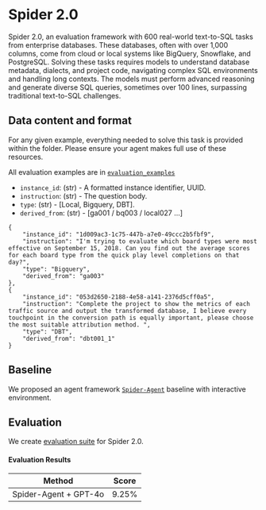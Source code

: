 # Spider 2.0


Spider 2.0, an evaluation framework with 600 real-world text-to-SQL tasks from enterprise databases. 
These databases, often with over 1,000 columns, come from cloud or local systems like BigQuery, Snowflake, and PostgreSQL. 
Solving these tasks requires models to understand database metadata, dialects, and project code, navigating complex SQL environments and handling long contexts. The models must perform advanced reasoning and generate diverse SQL queries, sometimes over 100 lines, surpassing traditional text-to-SQL challenges.


<!-- Spider 2.0 is a challenging code generation benchmark that requires writing SQL (primarily), Python, and Command Line commands to solve problems. 😊

#### Query-level Task
The most distinctive feature, compared to classic text-to-SQL, is that it doesn't provide predefined schema information; the methods need to explore the database automatically and interactively write SQL. (Somewhat similar to the setting in [`Intercode`](https://github.com/princeton-nlp/intercode))

#### Project-level Task
We also propose a new novel SQL generation task based on the **DBT project**, which is a highly realistic SQL generation scenario commonly used in industry development, requires completing a complex data transformation task. (Somewhat similar to the setting in [`SWE-Bench`](https://www.swebench.com/). -->


<!-- ![Local Image](../assets/Spider2-World.png) -->



## Data content and format

For any given example, everything needed to solve this task is provided within the folder. Please ensure your agent makes full use of these resources.


All evaluation examples are in [`evaluation_examples`](https://github.com/xlang-ai/Spider2/tree/main/spider2/evaluation_examples) 


- `instance_id`: (str) - A formatted instance identifier, UUID.
- `instruction`: (str) - The question body.
- `type`: (str) - [Local, Bigquery, DBT].
- `derived_from`: (str) - [ga001 / bq003 / local027 ...]

```
{
    "instance_id": "1d009ac3-1c75-447b-a7e0-49ccc2b5fbf9", 
    "instruction": "I'm trying to evaluate which board types were most effective on September 15, 2018. Can you find out the average scores for each board type from the quick play level completions on that day?", 
    "type": "Bigquery", 
    "derived_from": "ga003"
},
{
    "instance_id": "053d2650-2188-4e58-a141-2376d5cff0a5", 
    "instruction": "Complete the project to show the metrics of each traffic source and output the transformed database, I believe every touchpoint in the conversion path is equally important, please choose the most suitable attribution method. ", 
    "type": "DBT", 
    "derived_from": "dbt001_1"
}
```

## Baseline

We proposed an agent framework [`Spider-Agent`](https://github.com/xlang-ai/Spider2/tree/main/methods/spider-agent#spider-agent) baseline with interactive environment. 



## Evaluation

We create [evaluation suite](https://github.com/xlang-ai/Spider2/tree/main/spider2/evaluation_suite#evaluation-suite) for Spider 2.0.


#### Evaluation Results


| Method                | Score  |
| --------------------- | ------ |
| Spider-Agent + GPT-4o | 9.25% |




